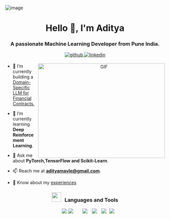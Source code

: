 ![image](https://github.com/adityamavle/adityamavle/assets/89915132/ff4886c5-781f-467b-8e5f-487936e682a0)<h1 align="center">Hello 👋, I'm Aditya</a></h1>
<h3 align="center">A passionate Machine Learning Developer from Pune India. </h3>

<p align="center">
  <a href="https://github.com/aditya-gitte" target="_blank">
    <img src="https://img.shields.io/badge/github-%2324292e.svg?&style=for-the-badge&logo=github&logoColor=white" alt="github" style="margin-bottom: 5px;" />
  </a>
  <a href="https://linkedin.com/in/aditya-gitte" target="_blank">
    <img src="https://img.shields.io/badge/linkedin-%231E77B5.svg?&style=for-the-badge&logo=linkedin&logoColor=white" alt="linkedin" style="margin-bottom: 5px;" />
  </a>
</p>


<a target="_blank" align="center">
  <img align="right" top="500" height="300" width="400" alt="GIF" src="https://user-images.githubusercontent.com/74038190/238353480-219bcc70-f5dc-466b-9a60-29653d8e8433.gif">
</a>

- 🔭 I’m currently building a [Domain-Specific LLM for Financial Contracts.](https://github.com/adityamavle/Domain_Specific_Financial_LLM)

- 🌱 I’m currently learning **Deep Reinforcement Learning**.

- 💬 Ask me about **PyTorch,TensorFlow and Scikit-Learn**.

- 📫 Reach me at **adityamavle@gmail.com**.

- 📄 Know about my [experiences](https://drive.google.com/file/d/10FjtUzSnHEQkTK05jZ82VXWXtb2-6FkJ/view?usp=sharing)
<h3 align="center" > <img src="https://media.giphy.com/media/iY8CRBdQXODJSCERIr/giphy.gif" width="30" height="30" style="margin-right: 10px;">Languages and Tools </h3>

<p align="center">

<div align="center" class="icons-social" style="margin-left: 10px;">
    <img style="margin-left: 10px;" src="https://img.icons8.com/doodle/40/000000/github--v1.png">
    <img src="https://github.com/valohai/ml-logos/raw/master/pytorch.svg">
    <img style="margin-left: 10px; width: 1px; height: 1px;" src="https://icons8.com/icon/jH4BpkMnRrU5/pytorch">
    <img style="margin-left: 10px;" src="https://img.icons8.com/doodle/40/000000/instagram-new--v2.png">
    <img style="margin-left: 10px;" src="https://img.icons8.com/doodle/1x/twitter-squared--v2.png">
    <img style="margin-left: 10px;" src="https://img.icons8.com/doodle/1x/youtube--v2.png">
    <img style="margin-left: 5px;" src="https://img.icons8.com/plasticine/0.5x/resume.png">
</div>


</p>


